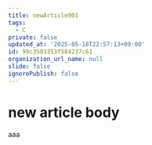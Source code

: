 ```yaml
---
title: newArticle001
tags:
  - C
private: false
updated_at: '2025-05-18T22:57:13+09:00'
id: 99c3503353f584237c61
organization_url_name: null
slide: false
ignorePublish: false
---
```

# new article body
aaa
